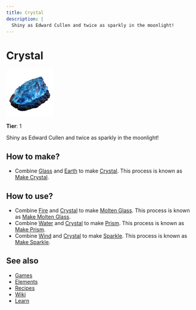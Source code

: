```yaml
---
title: Crystal
description: |
  Shiny as Edward Cullen and twice as sparkly in the moonlight!
---
```

# Crystal

![](../images/item.crystal.png)

**Tier**: 1

Shiny as Edward Cullen and twice as sparkly in the moonlight!

## How to make?

* Combine [Glass](/wiki/elements/glass) and [Earth](/wiki/elements/earth) to make [Crystal](/wiki/elements/crystal). This process is known as [Make Crystal](/wiki/recipes/make-crystal).

## How to use?

* Combine [Fire](/wiki/elements/fire) and [Crystal](/wiki/elements/crystal) to make [Molten Glass](/wiki/elements/molten-glass). This process is known as [Make Molten Glass](/wiki/recipes/make-molten-glass).
* Combine [Water](/wiki/elements/water) and [Crystal](/wiki/elements/crystal) to make [Prism](/wiki/elements/prism). This process is known as [Make Prism](/wiki/recipes/make-prism).
* Combine [Wind](/wiki/elements/wind) and [Crystal](/wiki/elements/crystal) to make [Sparkle](/wiki/elements/sparkle). This process is known as [Make Sparkle](/wiki/recipes/make-sparkle).

## See also

* [Games](/wiki/games)
* [Elements](/wiki/elements)
* [Recipes](/wiki/recipes)
* [Wiki](/wiki/index)
* [Learn](/learn/index)